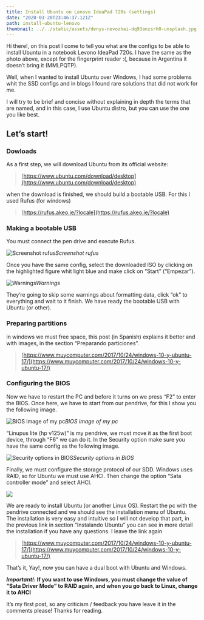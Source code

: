 ```yaml
---
title: Install Ubuntu on Lenovo IdeaPad 720s (settings)
date: "2020-03-20T23:46:37.121Z"
path: install-ubuntu-lenovo
thumbnail: ../../static/assets/denys-nevozhai-dq93anzsrh0-unsplash.jpg
---
```


Hi there!, on this post I come to tell you what are the configs to be able to install Ubuntu in a notebook Levono IdeaPad 720s. I have the same as the photo above, except for the fingerprint reader :(, because in Argentina it doesn’t bring it (MMLPQTP).

Well, when I wanted to install Ubuntu over Windows, I had some problems whit the SSD configs and in blogs I found rare solutions that did not work for me.

I will try to be brief and concise without explaining in depth the terms that are named, and in this case, I use Ubuntu distro, but you can use the one you like best.

## Let’s start!

### Dowloads

As a first step, we will download Ubuntu from its official website:

> [https://www.ubuntu.com/download/desktop](https://www.ubuntu.com/download/desktop)

when the download is finished, we should build a bootable USB. For this I used Rufus (for windows)

> [https://rufus.akeo.ie/?locale](https://rufus.akeo.ie/?locale)

### Making a bootable USB

You must connect the pen drive and execute Rufus.

![Screenshot rufus](https://cdn-images-1.medium.com/max/2000/1*DYSPRx1QD_vHyxwcRe-xDA.png)_Screenshot rufus_

Once you have the same config, select the downloaded ISO by clicking on the highlighted figure whit light blue and make click on “Start” (“Empezar”).

![Warnings](https://cdn-images-1.medium.com/max/2000/1*ZnMdLc9Je1BG-aj2YyEOtQ.png)_Warnings_

They’re going to skip some warnings about formatting data, click “ok” to everything and wait to it finish. We have ready the bootable USB with Ubuntu (or other).

### Preparing partitions

in windows we must free space, this post (in Spanish) explains it better and with images, in the section “Preparando particiones”.

> [https://www.muycomputer.com/2017/10/24/windows-10-y-ubuntu-17/](https://www.muycomputer.com/2017/10/24/windows-10-y-ubuntu-17/)

### Configuring the BIOS

Now we have to restart the PC and before it turns on we press “F2” to enter the BIOS. Once here, we have to start from our pendrive, for this I show you the following image.

![BIOS image of my pc](https://cdn-images-1.medium.com/max/8320/1*OJ-pm4iJ7c_0s5Ku0znfRg.jpeg)_BIOS image of my pc_

“Linupus lite (hp v125w)” is my pendrive, we must move it as the first boot device, through “F6” we can do it. In the Security option make sure you have the same config as the following image.

![Security options in BIOS](https://cdn-images-1.medium.com/max/8320/1*mRhpo6jzn3Y00V54pcfsRg.jpeg)_Security options in BIOS_

Finally, we must configure the storage protocol of our SDD. Windows uses RAID, so for Ubuntu we must use AHCI. Then change the option “Sata controller mode” and select AHCI.

![](https://cdn-images-1.medium.com/max/8320/1*RT1bLJA4snHN7lxrJCuo7g.jpeg)

We are ready to install Ubuntu (or another Linux OS). Restart the pc with the pendrive connected and we should see the installation menu of Ubuntu. The installation is very easy and intuitive so I will not develop that part, in the previous link in section “Instalando Ubuntu” you can see in more detail the installation if you have any questions. I leave the link again

> [https://www.muycomputer.com/2017/10/24/windows-10-y-ubuntu-17/](https://www.muycomputer.com/2017/10/24/windows-10-y-ubuntu-17/)

That’s it, Yay!, now you can have a dual boot with Ubuntu and Windows.

**_Important!_: If you want to use Windows, you must change the value of “Sata Driver Mode” to RAID again, and when you go back to Linux, change it to AHCI**

It’s my first post, so any criticism / feedback you have leave it in the comments please! Thanks for reading.
